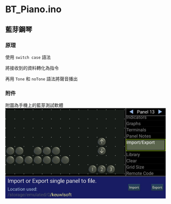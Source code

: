 # BT_Piano.ino

## 藍芽鋼琴

### 原理

使用 `switch case` 語法

將接收到的資料轉化為指令

再用 `Tone` 和 `noTone` 語法將聲音播出

### 附件

附圖為手機上的藍芽測試軟體
![image](Screenshot_20181118-092436.jpg)
